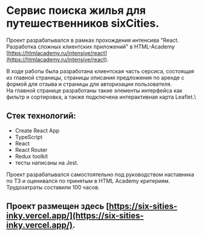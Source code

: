 # Сервис поиска жилья для путешественников sixCities.

Проект разрабатывался в рамках прохождения интенсива "React. Разработка сложных клиентских приложений" в HTML-Academy [https://htmlacademy.ru/intensive/react](https://htmlacademy.ru/intensive/react).

В ходе работы была разработана клиентская часть серсиса, состоящая из главной страницы, страницы описания предложения по аренде с формой для отзыва и страницы для авторизации пользователя.\
На главной странице разработаны такие элементы интерфейса как фильтр и сортировка, а также подключена интерактивная карта Leaflet.\

## Стек технологий: 
- Create React App
- TypeScript
- React
- React Router
- Redux toolkit
- тесты написаны на Jest.
  
Проект разрабатывался самостоятельно под руководством наставника по ТЗ и оценивался по принятым в HTML Academy критериям.\
Трудозатраты составили 100 часов.

## Проект размещен здесь [https://six-sities-inky.vercel.app/](https://six-sities-inky.vercel.app/).
